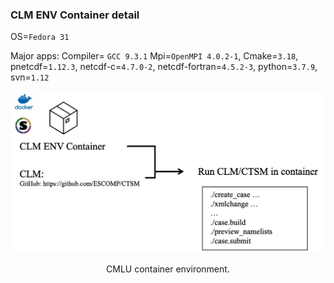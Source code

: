 ### CLM ENV Container detail

OS=`Fedora 31`

Major apps: 
Compiler= `GCC 9.3.1`
Mpi=`OpenMPI 4.0.2-1`, Cmake=`3.18`, pnetcdf=`1.12.3`, netcdf-c=`4.7.0-2`, netcdf-fortran=`4.5.2-3`, python=`3.7.9`, svn=`1.12` 

![Alt text](fig/ENV.png "CLMU")
<center>CMLU container environment.</a></center>